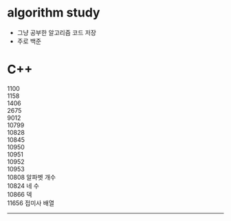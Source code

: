 # algorithm study
- 그냥 공부한 알고리즘 코드 저장  
- 주로 백준
  
  

# C++

1100  
1158  
1406  
2675  
9012  
10799  
10828  
10845  
10950  
10951  
10952  
10953  
10808 알파벳 개수  
10824 네 수  
10866 덱  
11656 접미사 배열  
  
  
---
